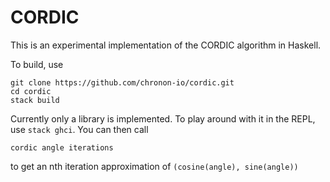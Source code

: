 # CORDIC

This is an experimental implementation of the CORDIC algorithm in Haskell.

To build, use
```
git clone https://github.com/chronon-io/cordic.git
cd cordic
stack build
```
Currently only a library is implemented. To play around with it in the REPL, use `stack ghci`. You can then call
```
cordic angle iterations
```
to get an nth iteration approximation of `(cosine(angle), sine(angle))`
